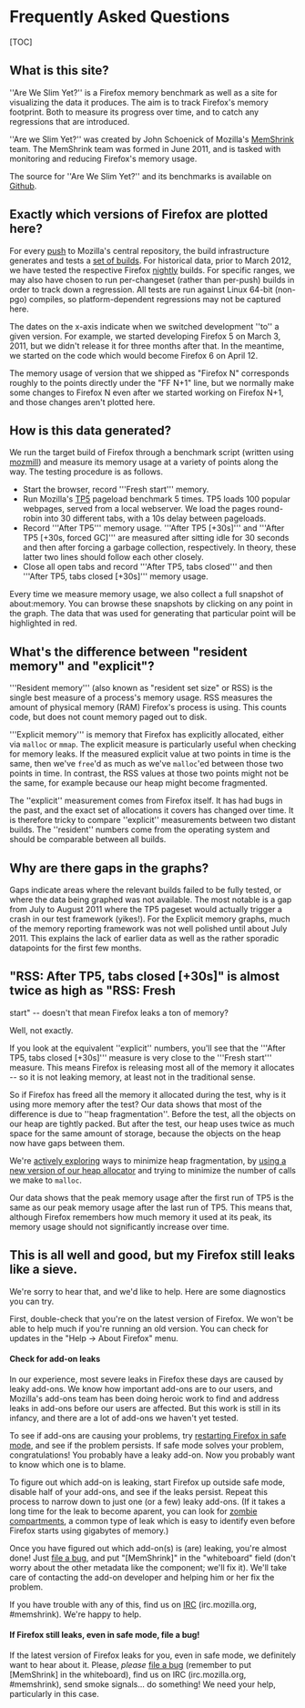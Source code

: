 # Frequently Asked Questions

[TOC]

## What is this site?

''Are We Slim Yet?'' is a Firefox memory benchmark as well as a site for
visualizing the data it produces. The aim is to track Firefox's memory
footprint. Both to measure its progress over time, and to catch any regressions
that are introduced.

''Are we Slim Yet?'' was created by John Schoenick of Mozilla's [MemShrink][]
team.  The MemShrink team was formed in June 2011, and is tasked with monitoring
and reducing Firefox's memory usage.

The source for ''Are We Slim Yet?'' and its benchmarks is available on
[Github][awsy-github].

## Exactly which versions of Firefox are plotted here?

For every [push][pushlog] to Mozilla's central repository, the build
infrastructure generates and tests a [set of builds][tbpl]. For historical data,
prior to March 2012, we have tested the respective Firefox [nightly] builds. For
specific ranges, we may also have chosen to run per-changeset (rather than
per-push) builds in order to track down a regression. All tests are run against
Linux 64-bit (non-pgo) compiles, so platform-dependent regressions may not be
captured here.

The dates on the x-axis indicate when we switched development ''to'' a given
version.  For example, we started developing Firefox 5 on March 3, 2011, but we
didn't release it for three months after that.  In the meantime, we started on
the code which would become Firefox 6 on April 12.

The memory usage of version that we shipped as "Firefox N" corresponds roughly
to the points directly under the "FF N+1" line, but we normally make some
changes to Firefox N even after we started working on Firefox N+1, and those
changes aren't plotted here.

## How is this data generated?

We run the target build of Firefox through a benchmark script (written using
[mozmill][]) and measure its memory usage at a variety of points along the way.
The testing procedure is as follows.

  * Start the browser, record '''Fresh start''' memory.
  * Run Mozilla's [TP5][] pageload benchmark 5 times.  TP5 loads 100 popular
    webpages, served from a local webserver.  We load the pages round-robin into
    30 different tabs, with a 10s delay between pageloads.
  * Record '''After TP5''' memory usage.  '''After TP5 [+30s]''' and '''After
    TP5 [+30s, forced GC]''' are measured after sitting idle for 30 seconds and
    then after forcing a garbage collection, respectively. In theory, these
    latter two lines should follow each other closely.
  * Close all open tabs and record '''After TP5, tabs closed''' and then
    '''After TP5, tabs closed [+30s]''' memory usage.

Every time we measure memory usage, we also collect a full snapshot of
about:memory.  You can browse these snapshots by clicking on any point in the
graph. The data that was used for generating that particular point will be
highlighted in red.

## What's the difference between "resident memory" and "explicit"?

'''Resident memory''' (also known as "resident set size" or RSS) is the single
best measure of a process's memory usage.  RSS measures the amount of physical
memory (RAM) Firefox's process is using.  This counts code, but does not count
memory paged out to disk.

'''Explicit memory''' is memory that Firefox has explicitly allocated, either
via `malloc` or `mmap`.  The explicit measure is particularly useful when
checking for memory leaks.  If the measured explicit value at two points in time
is the same, then we've `free`'d as much as we've `malloc`'ed between those two
points in time.  In contrast, the RSS values at those two points might not be
the same, for example because our heap might become fragmented.

The ''explicit'' measurement comes from Firefox itself. It has had bugs in the
past, and the exact set of allocations it covers has changed over time.  It is
therefore tricky to compare ''explicit'' measurements between two distant
builds.  The ''resident'' numbers come from the operating system and should be
comparable between all builds.

## Why are there gaps in the graphs?
Gaps indicate areas where the relevant builds failed to be fully tested, or
where the data being graphed was not available. The most notable is a gap from
July to August 2011 where the TP5 pageset would actually trigger a crash in our
test framework (yikes!). For the Explicit memory graphs, much of the memory
reporting framework was not well polished until about July 2011. This explains
the lack of earlier data as well as the rather sporadic datapoints for the first
few months.

## "RSS: After TP5, tabs closed [+30s]" is almost twice as high as "RSS: Fresh
start" -- doesn't that mean Firefox leaks a ton of memory?

Well, not exactly.

If you look at the equivalent ''explicit'' numbers, you'll see that the '''After
TP5, tabs closed [+30s]''' measure is very close to the '''Fresh start'''
measure. This means Firefox is releasing most all of the memory it allocates --
so it is not leaking memory, at least not in the traditional sense.

So if Firefox has freed all the memory it allocated during the test, why is it
using more memory after the test?  Our data shows that most of the difference is
due to ''heap fragmentation''.  Before the test, all the objects on our heap are
tightly packed.  But after the test, our heap uses twice as much space for the
same amount of storage, because the objects on the heap now have gaps between
them.

We're [actively exploring][match-startup-mem] ways to minimize heap
fragmentation, by [using a new version of our heap allocator][jemalloc2] and
trying to minimize the number of calls we make to `malloc`.

Our data shows that the peak memory usage after the first run of TP5 is the same
as our peak memory usage after the last run of TP5.  This means that, although
Firefox remembers how much memory it used at its peak, its memory usage
should not significantly increase over time.

## This is all well and good, but my Firefox still leaks like a sieve.

We're sorry to hear that, and we'd like to help.  Here are some diagnostics you
can try.

First, double-check that you're on the latest version of Firefox.  We won't be
able to help much if you're running an old version.  You can check for updates
in the "Help -> About Firefox" menu.

#### Check for add-on leaks

In our experience, most severe leaks in Firefox these days are caused by leaky
add-ons.  We know how important add-ons are to our users, and Mozilla's add-ons
team has been doing heroic work to find and address leaks in add-ons before our
users are affected.  But this work is still in its infancy, and there are a lot
of add-ons we haven't yet tested.

To see if add-ons are causing your problems, try [restarting Firefox in safe
mode][safe mode], and see if the problem persists.  If safe mode solves your
problem, congratulations!  You probably have a leaky add-on.  Now you probably
want to know which one is to blame.

To figure out which add-on is leaking, start Firefox up outside safe mode,
disable half of your add-ons, and see if the leaks persist.  Repeat this process
to narrow down to just one (or a few) leaky add-ons.  (If it takes a long time
for the leak to become aparent, you can look for [zombie compartments][], a
common type of leak which is easy to identify even before Firefox starts using
gigabytes of memory.)

Once you have figured out which add-on(s) is (are) leaking, you're almost done!
Just [file a bug][], and put "\[MemShrink\]" in the "whiteboard" field (don't
worry about the other metadata like the component; we'll fix it). We'll take
care of contacting the add-on developer and helping him or her fix the problem.

If you have trouble with any of this, find us on [IRC] (irc.mozilla.org,
\#memshrink).  We're happy to help.

#### If Firefox still leaks, even in safe mode, file a bug!

If the latest version of Firefox leaks for you, even in safe mode, we definitely
want to hear about it.  Please, *please* [file a bug][] (remember to put
\[MemShrink\] in the whiteboard), find us on IRC (irc.mozilla.org, \#memshrink),
send smoke signals... do something!  We need your help, particularly in this
case.

[IRC]: https://wiki.mozilla.org/IRC
[nightly]: http://nightly.mozilla.org/
[tbpl]: https://tbpl.mozilla.org/?tree=Mozilla-central
[pushlog]: http://hg.mozilla.org/mozilla-central/pushloghtml
[awsy-github]: https://github.com/Nephyrin/MozAreWeSlimYet
[MemShrink]: https://wiki.mozilla.org/Performance/MemShrink
[TP5]: https://wiki.mozilla.org/Buildbot/Talos#tp5
[mozmill]: https://github.com/mozautomation/mozmill
[match-startup-mem]: https://bugzilla.mozilla.org/show_bug.cgi?id=668809
[jemalloc2]: https://bugzilla.mozilla.org/show_bug.cgi?id=580408
[safe mode]: http://support.mozilla.org/en-US/kb/Safe%20Mode
[zombie compartments]: https://developer.mozilla.org/en/Zombie_compartments#Reactive_checking
[file a bug]: https://bugzilla.mozilla.org/enter_bug.cgi?product=Core
